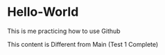 # Hello-World
This is me practicing how to use Github

This content is Different from Main (Test 1 Complete)
